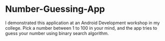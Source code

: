 # Number-Guessing-App
I demonstrated this application at an Android Development workshop in my college. Pick a number between 1 to 100 in your mind, and the
app tries to guess your number using binary search algorithm.
